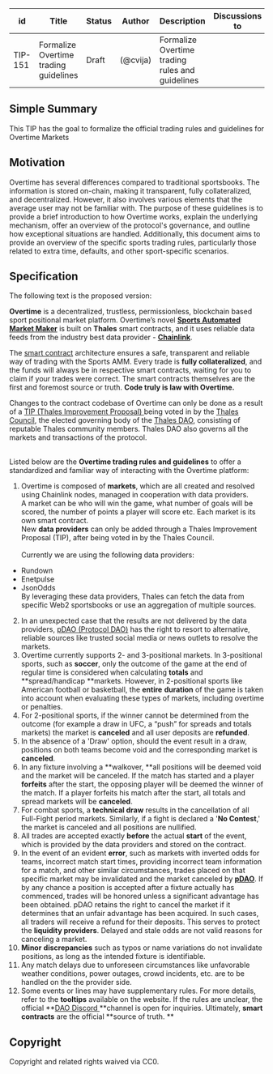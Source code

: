| id | Title | Status | Author | Description | Discussions to | Created |
| ----------- | ----------- | ----------- | ----------- | ----------- | ----------- | ----------- |
| TIP-151 | Formalize Overtime trading guidelines| Draft |  (@cvija) | Formalize Overtime trading rules and guidelines|  | 2023-06-30

## Simple Summary
This TIP has the goal to formalize the official trading rules and guidelines for Overtime Markets
## Motivation
Overtime has several differences compared to traditional sportsbooks. The information is stored on-chain, making it transparent, fully collateralized, and decentralized. However, it also involves various elements that the average user may not be familiar with. The purpose of these guidelines is to provide a brief introduction to how Overtime works, explain the underlying mechanism, offer an overview of the protocol's governance, and outline how exceptional situations are handled. Additionally, this document aims to provide an overview of the specific sports trading rules, particularly those related to extra time, defaults, and other sport-specific scenarios.

## Specification

The following text is the proposed version:


**Overtime** is a decentralized, trustless, permissionless, blockchain based sport positional market platform. Overtime’s novel **[Sports Automated Market Maker](https://docs.overtimemarkets.xyz/decentralized-sports-markets/sports-amm)** is built on **Thales** smart contracts, and it uses reliable data feeds from the industry best data provider -  **[Chainlink](https://chain.link/data-feeds)**.

The [smart contract](https://www.coinbase.com/learn/crypto-basics/what-is-a-smart-contract) architecture ensures a safe, transparent and reliable way of trading with the Sports AMM. Every trade is **fully collateralized**, and the funds will always be in respective smart contracts, waiting for you to claim if your trades were correct.  The smart contracts themselves are the first and foremost source or truth. **Code truly is law with Overtime.**

Changes to the contract codebase of Overtime can only be done as a result of a [TIP (Thales Improvement Proposal) ](https://github.com/thales-markets/thales-improvement-proposals/blob/main/TIPs/TIP-1.md)being voted in by the [Thales Council](https://thalesmarket.io/article/governance#section2), the elected governing body of the [Thales DAO](https://thalesmarket.io/article/governance#section1), consisting of reputable Thales community members. Thales DAO also governs all the markets and transactions of the protocol.

 \
Listed below are the **Overtime trading rules and guidelines** to offer a standardized and familiar way of interacting with the Overtime platform: 



1. Overtime is composed of **markets**, which are all created and resolved using Chainlink nodes, managed in cooperation with data providers.  \
A market can be who will win the game, what number of goals will be scored, the number of points a player will score etc. Each market is its own smart contract. \
New **data providers** can only be added through a Thales Improvement Proposal (TIP), after being voted in by the Thales Council. \
 \
Currently we are using the following data providers:	
* Rundown
* Enetpulse
* JsonOdds
     \
By leveraging these data providers, Thales can fetch the data from specific Web2 sportsbooks or use an aggregation of multiple sources.

2. In an unexpected case that the results are not delivered by the data providers, [pDAO (Protocol DAO)](https://thalesmarket.io/article/governance#section4) has the right to resort to alternative, reliable sources like trusted social media or news outlets to resolve the markets.
3. Overtime currently supports 2- and 3-positional markets. In 3-positional sports, such as **soccer**, only the outcome of the game at the end of regular time is considered when calculating **totals** and **spread/handicap **markets. However, in 2-positional sports like American football or basketball, the **entire** **duration** of the game is taken into account when evaluating these types of markets, including overtime or penalties.
4. For 2-positional sports, if the winner cannot be determined from the outcome (for example a draw in UFC, a “push” for spreads and totals markets) the market is **canceled** and all user deposits are **refunded**.
5. In the absence of a 'Draw' option, should the event result in a draw, positions on both teams become void and the corresponding market is **canceled**.
6. In any fixture involving a **walkover, **all positions will be deemed void and the market will be canceled. If the match has started and a player **forfeits** after the start, the opposing player will be deemed the winner of the match. If a player forfeits his match after the start, all totals and spread markets will be **canceled**.
7. For combat sports, a **technical draw** results in the cancellation of all Full-Fight period markets. Similarly, if a fight is declared a '**No Contest**,' the market is canceled and all positions are nullified.
8. All trades are accepted exactly **before** the actual **start** of the event, which is provided by the data providers and stored on the contract.
9. In the event of an evident **error**, such as markets with inverted odds for teams, incorrect match start times, providing incorrect team information for a match, and other similar circumstances, trades placed on that specific market may be invalidated and the market canceled by **[pDAO](https://thalesmarket.io/article/governance#section4)**. If by any chance a position is accepted after a fixture actually has commenced, trades will be honored unless a significant advantage has been obtained. pDAO retains the right to cancel the market if it determines that an unfair advantage has been acquired. In such cases, all traders will receive a refund for their deposits. This serves to protect the **liquidity providers**. Delayed and stale odds are not valid reasons for canceling a market.
10. **Minor** **discrepancies** such as typos or name variations do not invalidate positions, as long as the intended fixture is identifiable.
11. Any match delays due to unforeseen circumstances like unfavorable weather conditions, power outages, crowd incidents, etc. are to be handled on the the provider side.
12. Some events or lines may have supplementary rules. For more details, refer to the **tooltips** available on the website. If the rules are unclear, the official **[DAO Discord ](https://discord.gg/thales)**channel is open for inquiries. Ultimately, **smart contracts** are the official **source of truth. **



## Copyright

Copyright and related rights waived via CC0.